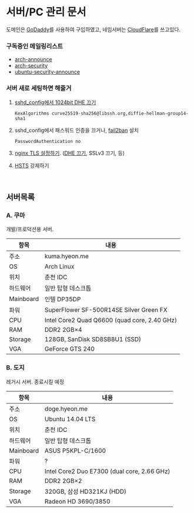 서버/PC 관리 문서
========
도메인은 [GoDaddy]를 사용하여 구입하였고, 네임서버는 [CloudFlare]를 쓰고있다.

### 구독중인 메일링리스트
- [arch-announce](https://lists.archlinux.org/listinfo/arch-announce)
- [arch-security](https://lists.archlinux.org/listinfo/arch-security)
- [ubuntu-security-announce](https://lists.ubuntu.com/mailman/listinfo/ubuntu-security-announce)

### 서버 새로 세팅하면 해줄거
1.  [sshd_config에서 1024bit DHE 끄기](https://weakdh.org/sysadmin.html#openssh)

    ```sshd_config
    KexAlgorithms curve25519-sha256@libssh.org,diffie-hellman-group14-sha1
    ```

1.  sshd_config에서 패스워드 인증을 끄거나, [fail2ban] 설치

    ```sshd_config
    PasswordAuthentication no
    ```

1.  [nginx TLS 설정하기][https]. ([DHE 끄기](https://weakdh.org), SSLv3 끄기, 등)

1.  [HSTS] 강제하기

<br>

서버목록
--------

### A. 쿠마
개발/프로덕션용 서버.

항목 | 내용
-----|------
주소 | kuma.hyeon.me
OS   | Arch Linux
위치 | 춘천 IDC
하드웨어 | 일반 탑형 데스크톱
Mainboard | 인텔 DP35DP
파워 | SuperFlower SF-500R14SE Silver Green FX
CPU | Intel Core2 Quad Q6600 (quad core, 2.40 GHz)
RAM | DDR2 2GB×4
Storage | 128GB, SanDisk SD8SB8U1 (SSD)
VGA | GeForce GTS 240

### B. 도지
레거시 서버. 종료시킬 예정

항목 | 내용
-----|------
주소 | doge.hyeon.me
OS   | Ubuntu 14.04 LTS
위치 | 춘천 IDC
하드웨어 | 일반 탑형 데스크톱
Mainboard | ASUS P5KPL-C/1600
파워 | ?
CPU | Intel Core2 Duo E7300 (dual core, 2.66 GHz)
RAM | DDR2 2GB×2
Storage | 320GB, 삼성 HD321KJ (HDD)
VGA | Radeon HD 3690/3850

[GoDaddy]: https://kr.godaddy.com/
[CloudFlare]: https://www.cloudflare.com/
[fail2ban]: https://github.com/fail2ban/fail2ban
[https]: https://github.com/simnalamburt/nginx.conf
[HSTS]: https://scotthelme.co.uk/setting-up-hsts-in-nginx
